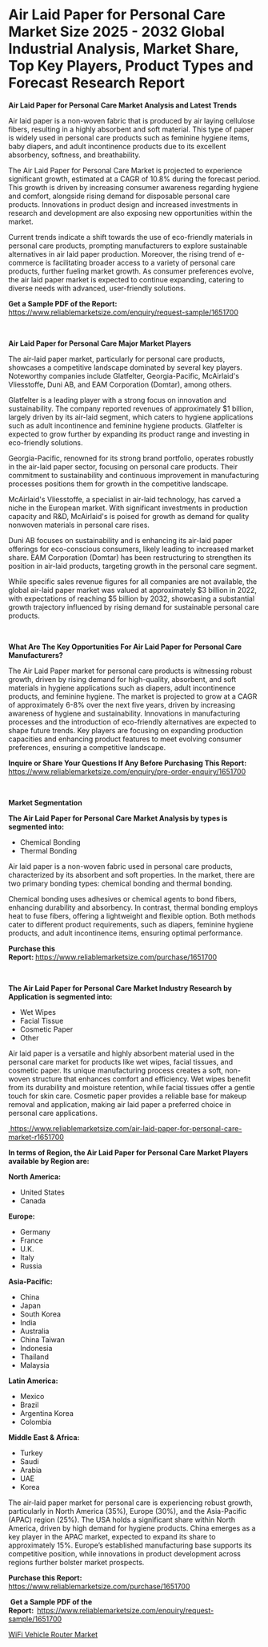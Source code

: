 <p><h1>Air Laid Paper for Personal Care Market Size 2025 - 2032 Global Industrial Analysis, Market Share, Top Key Players, Product Types and Forecast Research Report</h1></p><p><strong>Air Laid Paper for Personal Care Market Analysis and Latest Trends</strong></p>
<p><p>Air laid paper is a non-woven fabric that is produced by air laying cellulose fibers, resulting in a highly absorbent and soft material. This type of paper is widely used in personal care products such as feminine hygiene items, baby diapers, and adult incontinence products due to its excellent absorbency, softness, and breathability. </p><p>The Air Laid Paper for Personal Care Market is projected to experience significant growth, estimated at a CAGR of 10.8% during the forecast period. This growth is driven by increasing consumer awareness regarding hygiene and comfort, alongside rising demand for disposable personal care products. Innovations in product design and increased investments in research and development are also exposing new opportunities within the market. </p><p>Current trends indicate a shift towards the use of eco-friendly materials in personal care products, prompting manufacturers to explore sustainable alternatives in air laid paper production. Moreover, the rising trend of e-commerce is facilitating broader access to a variety of personal care products, further fueling market growth. As consumer preferences evolve, the air laid paper market is expected to continue expanding, catering to diverse needs with advanced, user-friendly solutions.</p></p>
<p><strong>Get a Sample PDF of the Report:&nbsp;</strong> <a href="https://www.reliablemarketsize.com/enquiry/request-sample/1651700?utm_campaign=2749&utm_medium=2&utm_source=Github&utm_content=ia&utm_term=23032025&utm_id=air-laid-paper-for-personal-care">https://www.reliablemarketsize.com/enquiry/request-sample/1651700</a></p>
<p>&nbsp;</p>
<p><strong>Air Laid Paper for Personal Care Major Market Players</strong></p>
<p><p>The air-laid paper market, particularly for personal care products, showcases a competitive landscape dominated by several key players. Noteworthy companies include Glatfelter, Georgia-Pacific, McAirlaid's Vliesstoffe, Duni AB, and EAM Corporation (Domtar), among others. </p><p>Glatfelter is a leading player with a strong focus on innovation and sustainability. The company reported revenues of approximately $1 billion, largely driven by its air-laid segment, which caters to hygiene applications such as adult incontinence and feminine hygiene products. Glatfelter is expected to grow further by expanding its product range and investing in eco-friendly solutions.</p><p>Georgia-Pacific, renowned for its strong brand portfolio, operates robustly in the air-laid paper sector, focusing on personal care products. Their commitment to sustainability and continuous improvement in manufacturing processes positions them for growth in the competitive landscape.</p><p>McAirlaid's Vliesstoffe, a specialist in air-laid technology, has carved a niche in the European market. With significant investments in production capacity and R&D, McAirlaid's is poised for growth as demand for quality nonwoven materials in personal care rises. </p><p>Duni AB focuses on sustainability and is enhancing its air-laid paper offerings for eco-conscious consumers, likely leading to increased market share. EAM Corporation (Domtar) has been restructuring to strengthen its position in air-laid products, targeting growth in the personal care segment.</p><p>While specific sales revenue figures for all companies are not available, the global air-laid paper market was valued at approximately $3 billion in 2022, with expectations of reaching $5 billion by 2032, showcasing a substantial growth trajectory influenced by rising demand for sustainable personal care products.</p></p>
<p>&nbsp;</p>
<p><strong>What Are The Key Opportunities For Air Laid Paper for Personal Care Manufacturers?</strong></p>
<p><p>The Air Laid Paper market for personal care products is witnessing robust growth, driven by rising demand for high-quality, absorbent, and soft materials in hygiene applications such as diapers, adult incontinence products, and feminine hygiene. The market is projected to grow at a CAGR of approximately 6-8% over the next five years, driven by increasing awareness of hygiene and sustainability. Innovations in manufacturing processes and the introduction of eco-friendly alternatives are expected to shape future trends. Key players are focusing on expanding production capacities and enhancing product features to meet evolving consumer preferences, ensuring a competitive landscape.</p></p>
<p><strong>Inquire or Share Your Questions If Any Before Purchasing This Report:</strong> <a href="https://www.reliablemarketsize.com/enquiry/pre-order-enquiry/1651700?utm_campaign=2749&utm_medium=2&utm_source=Github&utm_content=ia&utm_term=23032025&utm_id=air-laid-paper-for-personal-care">https://www.reliablemarketsize.com/enquiry/pre-order-enquiry/1651700</a></p>
<p>&nbsp;</p>
<p><strong>Market Segmentation</strong></p>
<p><strong>The Air Laid Paper for Personal Care Market Analysis by types is segmented into:</strong></p>
<p><ul><li>Chemical Bonding</li><li>Thermal Bonding</li></ul></p>
<p><p>Air laid paper is a non-woven fabric used in personal care products, characterized by its absorbent and soft properties. In the market, there are two primary bonding types: chemical bonding and thermal bonding. </p><p>Chemical bonding uses adhesives or chemical agents to bond fibers, enhancing durability and absorbency. In contrast, thermal bonding employs heat to fuse fibers, offering a lightweight and flexible option. Both methods cater to different product requirements, such as diapers, feminine hygiene products, and adult incontinence items, ensuring optimal performance.</p></p>
<p><strong>Purchase this Report:&nbsp;</strong><a href="https://www.reliablemarketsize.com/purchase/1651700?utm_campaign=2749&utm_medium=2&utm_source=Github&utm_content=ia&utm_term=23032025&utm_id=air-laid-paper-for-personal-care">https://www.reliablemarketsize.com/purchase/1651700</a></p>
<p>&nbsp;</p>
<p><strong>The Air Laid Paper for Personal Care Market Industry Research by Application is segmented into:</strong></p>
<p><ul><li>Wet Wipes</li><li>Facial Tissue</li><li>Cosmetic Paper</li><li>Other</li></ul></p>
<p><p>Air laid paper is a versatile and highly absorbent material used in the personal care market for products like wet wipes, facial tissues, and cosmetic paper. Its unique manufacturing process creates a soft, non-woven structure that enhances comfort and efficiency. Wet wipes benefit from its durability and moisture retention, while facial tissues offer a gentle touch for skin care. Cosmetic paper provides a reliable base for makeup removal and application, making air laid paper a preferred choice in personal care applications.</p></p>
<p><a href="https://www.reliablemarketsize.com/air-laid-paper-for-personal-care-market-r1651700?utm_campaign=2749&utm_medium=2&utm_source=Github&utm_content=ia&utm_term=23032025&utm_id=air-laid-paper-for-personal-care">&nbsp;https://www.reliablemarketsize.com/air-laid-paper-for-personal-care-market-r1651700</a></p>
<p><strong>In terms of Region, the Air Laid Paper for Personal Care Market Players available by Region are:</strong></p>
<p>
    <p> <strong> North America: </strong>
        <ul>
            <li>United States</li>
            <li>Canada</li>
        </ul>
        </p> 
    <p> <strong> Europe: </strong>
        <ul>
            <li>Germany</li>
            <li>France</li>
            <li>U.K.</li>
            <li>Italy</li>
            <li>Russia</li>
        </ul>
        </p> 
    <p> <strong> Asia-Pacific: </strong>
        <ul>
            <li>China</li>
            <li>Japan</li>
            <li>South Korea</li>
            <li>India</li>
            <li>Australia</li>
            <li>China Taiwan</li>
            <li>Indonesia</li>
            <li>Thailand</li>
            <li>Malaysia</li>
        </ul>
        </p> 
    <p> <strong> Latin America: </strong>
        <ul>
            <li>Mexico</li>
            <li>Brazil</li>
            <li>Argentina Korea</li>
            <li>Colombia</li>
        </ul>
        </p> 
    <p> <strong> Middle East & Africa: </strong>
        <ul>
            <li>Turkey</li>
            <li>Saudi</li>
            <li>Arabia</li>
            <li>UAE</li>
            <li>Korea</li>
        </ul>
    </p>
    </p>
<p><p>The air-laid paper market for personal care is experiencing robust growth, particularly in North America (35%), Europe (30%), and the Asia-Pacific (APAC) region (25%). The USA holds a significant share within North America, driven by high demand for hygiene products. China emerges as a key player in the APAC market, expected to expand its share to approximately 15%. Europe’s established manufacturing base supports its competitive position, while innovations in product development across regions further bolster market prospects.</p></p>
<p><strong>Purchase this Report: </strong><a href="https://www.reliablemarketsize.com/purchase/1651700?utm_campaign=2749&utm_medium=2&utm_source=Github&utm_content=ia&utm_term=23032025&utm_id=air-laid-paper-for-personal-care">https://www.reliablemarketsize.com/purchase/1651700</a></p>
<p>&nbsp;<strong>Get a Sample PDF of the Report:&nbsp;&nbsp;</strong><a href="https://www.reliablemarketsize.com/enquiry/request-sample/1651700?utm_campaign=2749&utm_medium=2&utm_source=Github&utm_content=ia&utm_term=23032025&utm_id=air-laid-paper-for-personal-care">https://www.reliablemarketsize.com/enquiry/request-sample/1651700</a></p>
<p><strong></strong></p>
<p><p><a href="https://github.com/leyesamilej/Market-Research-Report-List-1/blob/main/wifi-vehicle-router-market.md?utm_campaign=2749&utm_medium=2&utm_source=Github&utm_content=ia&utm_term=23032025&utm_id=air-laid-paper-for-personal-care">WiFi Vehicle Router Market</a></p></p>